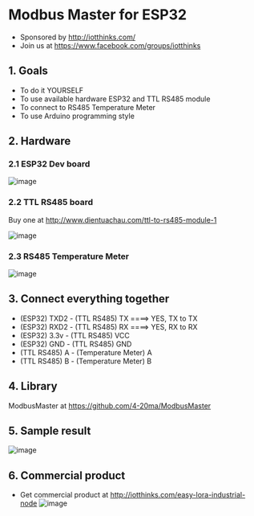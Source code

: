 # Modbus Master for ESP32
* Sponsored by http://iotthinks.com/
* Join us at https://www.facebook.com/groups/iotthinks

## 1. Goals
* To do it YOURSELF
* To use available hardware ESP32 and TTL RS485 module
* To connect to RS485 Temperature Meter
* To use Arduino programming style

## 2. Hardware
### 2.1 ESP32 Dev board
![image](https://user-images.githubusercontent.com/29994971/58236140-6d960900-7d6c-11e9-932f-4aece644083d.png)

### 2.2 TTL RS485 board
Buy one at http://www.dientuachau.com/ttl-to-rs485-module-1

![image](https://user-images.githubusercontent.com/29994971/58235482-193e5980-7d6b-11e9-8d8d-83ddc1183a3b.png)

### 2.3 RS485 Temperature Meter
![image](https://user-images.githubusercontent.com/29994971/58235754-9ff33680-7d6b-11e9-841d-b725c81ccc00.png)

## 3. Connect everything together
* (ESP32) TXD2 - (TTL RS485) TX   ====> YES, TX to TX
* (ESP32) RXD2 - (TTL RS485) RX   ====> YES, RX to RX
* (ESP32) 3.3v - (TTL RS485) VCC
* (ESP32) GND - (TTL RS485) GND
* (TTL RS485) A - (Temperature Meter) A
* (TTL RS485) B - (Temperature Meter) B

## 4. Library
ModbusMaster at https://github.com/4-20ma/ModbusMaster

## 5. Sample result
![image](https://user-images.githubusercontent.com/29994971/58236530-47bd3400-7d6d-11e9-904d-096fe65bc33e.png)

## 6. Commercial product
* Get commercial product at http://iotthinks.com/easy-lora-industrial-node
![image](https://user-images.githubusercontent.com/29994971/58236758-c914c680-7d6d-11e9-82ea-e150abde410e.png)

